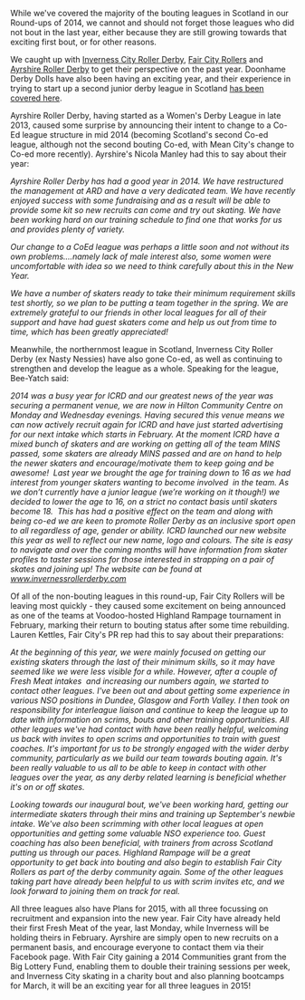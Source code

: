 <html><body><p>While we've covered the majority of the bouting leagues in Scotland in our Round-ups of 2014, we cannot and should not forget those leagues who did not bout in the last year, either because they are still growing towards that exciting first bout, or for other reasons.

We caught up with <a href="http://www.invernessrollerderby.com/">Inverness City Roller Derby</a>, <a href="http://www.faircityrollers.com/">Fair City Rollers</a> and <a href="https://www.facebook.com/pages/Ayrshire-Roller-Derby-Official/618921518215712">Ayrshire Roller Derby</a> to get their perspective on the past year. Doonhame Derby Dolls have also been having an exciting year, and their experience in trying to start up a second junior derby league in Scotland <a title="The Future of Derby: Junior Roller Derby, Part Two" href="http://scottishrollerderbyblog.com/2014/12/10/the-future-of-derby-junior-roller-derby-part-two/">has been covered here</a>.

Ayrshire Roller Derby, having started as a Women's Derby League in late 2013, caused some surprise by announcing their intent to change to a Co-Ed league structure in mid 2014 (becoming Scotland's second Co-ed league, although not the second bouting Co-ed, with Mean City's change to Co-ed more recently). Ayrshire's Nicola Manley had this to say about their year:

<em>Ayrshire Roller Derby has had a good year in 2014. We have restructured the management at ARD and have a very dedicated team. We have recently enjoyed success with some fundraising and as a result will be able to provide some kit so new recruits can come and try out skating. We have been working hard on our training schedule to find one that works for us and provides plenty of variety.</em>

<em>Our change to a CoEd league was perhaps a little soon and not without its own problems....namely lack of male interest also, some women were uncomfortable with idea so we need to think carefully about this in the New Year.</em>

<em>We have a number of skaters ready to take their minimum requirement skills test shortly, so we plan to be putting a team together in the spring. We are extremely grateful to our friends in other local leagues for all of their support and have had guest skaters come and help us out from time to time, which has been greatly appreciated!</em>

Meanwhile, the northernmost league in Scotland, Inverness City Roller Derby (ex Nasty Nessies) have also gone Co-ed, as well as continuing to strengthen and develop the league as a whole. Speaking for the league, Bee-Yatch said:

<em>2014 was a busy year for ICRD and our greatest news of the year was securing a permanent venue, we are now in Hilton Community Centre on Monday and Wednesday evenings. Having secured this venue means we can now actively recruit again for ICRD and have just started advertising for our next intake which starts in February.</em>
<em> At the moment ICRD have a mixed bunch of skaters and are working on getting all of the team MINS passed, some skaters are already MINS passed and are on hand to help the newer skaters and encourage/motivate them to keep going and be awesome!  Last year we brought the age for training down to 16 as we had interest from younger skaters wanting to become involved  in the team. As we don’t currently have a junior league (we’re working on it though!) we decided to lower the age to 16, on a strict no contact basis until skaters become 18.  This has had a positive effect on the team and along with being co-ed we are keen to promote Roller Derby as an inclusive sport open to all regardless of age, gender or ability.</em>
<em> ICRD launched our new website this year as well to reflect our new name, logo and colours. The site is easy to navigate and over the coming months will have information from skater profiles to taster sessions for those interested in strapping on a pair of skates and joining up! The website can be found at <a href="http://www.invernessrollerderby.com/" target="_blank">www.invernessrollerderby.com</a></em>

Of all of the non-bouting leagues in this round-up, Fair City Rollers will be leaving most quickly - they caused some excitement on being announced as one of the teams at Voodoo-hosted Highland Rampage tournament in February, marking their return to bouting status after some time rebuilding. Lauren Kettles, Fair City's PR rep had this to say about their preparations:

<em>At the beginning of this year, we were mainly focused on getting our existing skaters through the last of their minimum skills, so it may have seemed like we were less visible for a while. However, after a couple of Fresh Meat intakes  and increasing our numbers again, we started to contact other leagues. I've been out and about getting some experience in various NSO positions in Dundee, Glasgow and Forth Valley. I then took on responsibility for interleague liaison and continue to keep the league up to date with information on scrims, bouts and other training opportunities. All other leagues we've had contact with have been really helpful, welcoming us back with invites to open scrims and opportunities to train with guest coaches. It's important for us to be strongly engaged with the wider derby community, particularly as we build our team towards bouting again. It's been really valuable to us all to be able to keep in contact with other leagues over the year, as any derby related learning is beneficial whether it's on or off skates.</em>

<em>Looking towards our inaugural bout, we've been working hard, getting our intermediate skaters through their mins and training up September's newbie intake. We've also been scrimming with other local leagues at open opportunities and getting some valuable NSO experience too. Guest coaching has also been beneficial, with trainers from across Scotland putting us through our paces. Highland Rampage will be a great opportunity to get back into bouting and also begin to establish Fair City Rollers as part of the derby community again. Some of the other leagues taking part have already been helpful to us with scrim invites etc, and we look forward to joining them on track for real.</em>

All three leagues also have Plans for 2015, with all three focussing on recruitment and expansion into the new year. Fair City have already held their first Fresh Meat of the year, last Monday, while Inverness will be holding theirs in February. Ayrshire are simply open to new recruits on a permanent basis, and encourage everyone to contact them via their Facebook page. With Fair City gaining a 2014 Communities grant from the Big Lottery Fund, enabling them to double their training sessions per week, and Inverness City skating in a charity bout and also planning bootcamps for March, it will be an exciting year for all three leagues in 2015!</p></body></html>
